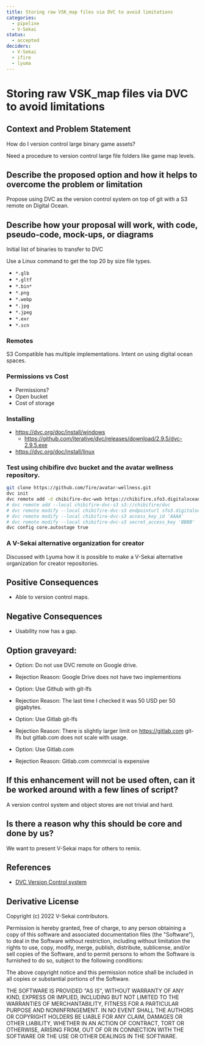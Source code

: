 ```yaml
---
title: Storing raw VSK_map files via DVC to avoid limitations
categories:
  - pipeline
  - V-Sekai
status:
  - accepted
deciders:
  - V-Sekai
  - ifire
  - lyuma
---
```


# Storing raw VSK_map files via DVC to avoid limitations

<!-- draft | rejected | accepted | deprecated | superseded by -->

## Context and Problem Statement

How do I version control large binary game assets?

Need a procedure to version control large file folders like game map levels.

## Describe the proposed option and how it helps to overcome the problem or limitation

Propose using DVC as the version control system on top of git with a S3 remote on Digital Ocean.

## Describe how your proposal will work, with code, pseudo-code, mock-ups, or diagrams

Initial list of binaries to transfer to DVC

Use a Linux command to get the top 20 by size file types.

* `*.glb`
* `*.gltf`
* `*.bin*`
* `*.png`
* `*.webp`
* `*.jpg`
* `*.jpeg`
* `*.exr`
* `*.scn`

### Remotes

S3 Compatible has multiple implementations. Intent on using digital ocean spaces.

### Permissions vs Cost

* Permissions?
* Open bucket
* Cost of storage

### Installing

* https://dvc.org/doc/install/windows
  * https://github.com/iterative/dvc/releases/download/2.9.5/dvc-2.9.5.exe 
* https://dvc.org/doc/install/linux


### Test using chibifire dvc bucket and the avatar wellness repository.

```bash
git clone https://github.com/fire/avatar-wellness.git
dvc init
dvc remote add -d chibifire-dvc-web https://chibifire.sfo3.digitaloceanspaces.com/dvc/
# dvc remote add --local chibifire-dvc-s3 s3://chibifire/dvc 
# dvc remote modify --local chibifire-dvc-s3 endpointurl sfo3.digitaloceanspaces.com
# dvc remote modify --local chibifire-dvc-s3 access_key_id 'AAAA'
# dvc remote modify --local chibifire-dvc-s3 secret_access_key 'BBBB'
dvc config core.autostage true
```

### A V-Sekai alternative organization for creator

Discussed with Lyuma how it is possible to make a V-Sekai alternative organization for creator repositories.

## Positive Consequences <!-- optional -->

- Able to version control maps.

## Negative Consequences <!-- optional -->

- Usability now has a gap.

## Option graveyard: <!-- same as above -->

- Option: Do not use DVC remote on Google drive.
- Rejection Reason: Google Drive does not have two implementions

- Option: Use Github with git-lfs
- Rejection Reason: The last time I checked it was 50 USD per 50 gigabytes.

- Option: Use Gitlab git-lfs
- Rejection Reason: There is slightly larger limit on https://gitlab.com git-lfs but gitlab.com does not scale with usage.

- Option: Use Gitlab.com
- Rejection Reason: Gitlab.com commrcial is expensive

## If this enhancement will not be used often, can it be worked around with a few lines of script?

A version control system and object stores are not trivial and hard.

## Is there a reason why this should be core and done by us?

We want to present V-Sekai maps for others to remix.

## References <!-- optional and numbers of links can vary -->

- [DVC Version Control system](https://dvc.org/) <!-- example: Refined by [xxx](yyyymmdd-xxx.md) -->

## Derivative License

Copyright (c) 2022 V-Sekai contributors.

Permission is hereby granted, free of charge, to any person obtaining a copy
of this software and associated documentation files (the "Software"), to deal
in the Software without restriction, including without limitation the rights
to use, copy, modify, merge, publish, distribute, sublicense, and/or sell
copies of the Software, and to permit persons to whom the Software is
furnished to do so, subject to the following conditions:

The above copyright notice and this permission notice shall be included in all
copies or substantial portions of the Software.

THE SOFTWARE IS PROVIDED "AS IS", WITHOUT WARRANTY OF ANY KIND, EXPRESS OR
IMPLIED, INCLUDING BUT NOT LIMITED TO THE WARRANTIES OF MERCHANTABILITY,
FITNESS FOR A PARTICULAR PURPOSE AND NONINFRINGEMENT. IN NO EVENT SHALL THE
AUTHORS OR COPYRIGHT HOLDERS BE LIABLE FOR ANY CLAIM, DAMAGES OR OTHER
LIABILITY, WHETHER IN AN ACTION OF CONTRACT, TORT OR OTHERWISE, ARISING FROM,
OUT OF OR IN CONNECTION WITH THE SOFTWARE OR THE USE OR OTHER DEALINGS IN THE
SOFTWARE.
